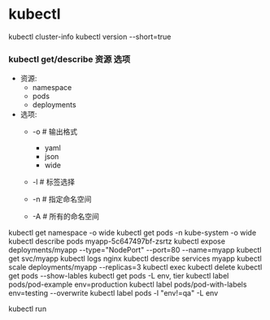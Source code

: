 # kubectl

kubectl cluster-info
kubectl version --short=true

### kubectl get/describe 资源 选项

* 资源:
    * namespace
    * pods
    * deployments
* 选项:
    * -o # 输出格式
        * yaml 
        * json
        * wide
    * -l # 标签选择

    * -n # 指定命名空间

    * -A # 所有的命名空间


kubectl get namespace -o wide
kubectl get pods -n kube-system -o wide
kubectl describe pods myapp-5c647497bf-zsrtz
kubectl expose deployments/myapp --type="NodePort" --port=80 --name=myapp 
kubectl get svc/myapp
kubectl logs nginx 
kubectl describe services myapp
kubectl scale deployments/myapp --replicas=3
kubectl exec 
kubectl delete
kubectl get pods --show-lables
kubectl get pods -L env, tier
kubectl label pods/pod-example env=production
kubectl label pods/pod-with-labels env=testing --overwrite
kubectl label pods -l "env!=qa" -L env

kubectl run 